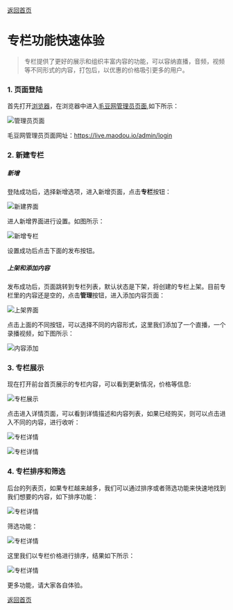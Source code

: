 [返回首页](../../README.md)

# 专栏功能快速体验

> 专栏提供了更好的展示和组织丰富内容的功能，可以容纳直播，音频，视频等不同形式的内容，打包后，以优惠的价格吸引更多的用户。

### 1. 页面登陆

首先打开[浏览器](http://www.google.cn/intl/zh-CN/chrome/browser/desktop/index.html)，在浏览器中进入[毛豆网管理员页面](https://live.maodou.io/admin/login),如下所示：

![管理员页面](https://of6ygwuso.qnssl.com/docs/quickstart/zhibo-login.png)

毛豆网管理员页面网址：https://live.maodou.io/admin/login

### 2. 新建专栏

##### 新增

登陆成功后，选择新增选项，进入新增页面，点击**专栏**按钮：

![新建界面](https://of6ygwuso.qnssl.com/docs/quickstart/qs_column_new.png)

进人新增界面进行设置。如图所示：

![新增专栏](https://of6ygwuso.qnssl.com/docs/quickstart/qs_column_add.png)

设置成功后点击下面的发布按钮。

##### 上架和添加内容

发布成功后，页面跳转到专栏列表，默认状态是下架，将创建的专栏上架。目前专栏里的内容还是空的，点击**管理**按钮，进入添加内容页面：

![上架界面](https://of6ygwuso.qnssl.com/docs/quickstart/qs_column_list.png)

点击上面的不同按钮，可以选择不同的内容形式，这里我们添加了一个直播，一个录播视频，如下图所示：

![内容添加](https://of6ygwuso.qnssl.com/docs/quickstart/qs_column_content_add.png)

### 3. 专栏展示

现在打开前台首页展示的专栏内容，可以看到更新情况，价格等信息:

![专栏展示](https://of6ygwuso.qnssl.com/docs/quickstart/qs_column_show.png)

点击进入详情页面，可以看到详情描述和内容列表，如果已经购买，则可以点击进入不同的内容，进行收听：

![专栏详情](https://of6ygwuso.qnssl.com/docs/quickstart/qs_column_des1.png)

![专栏详情](https://of6ygwuso.qnssl.com/docs/quickstart/qs_column_des2.png)

### 4. 专栏排序和筛选

后台的列表页，如果专栏越来越多，我们可以通过排序或者筛选功能来快速地找到我们想要的内容，如下排序功能：

![专栏详情](https://of6ygwuso.qnssl.com/docs/quickstart/qs_column_sort.png)

筛选功能：

![专栏详情](https://of6ygwuso.qnssl.com/docs/quickstart/qs_column_filter.png)

这里我们以专栏价格进行排序，结果如下所示：

![专栏详情](https://of6ygwuso.qnssl.com/docs/quickstart/qs_column_sort_show.png)

更多功能，请大家各自体验。

[返回首页](../../README.md)

